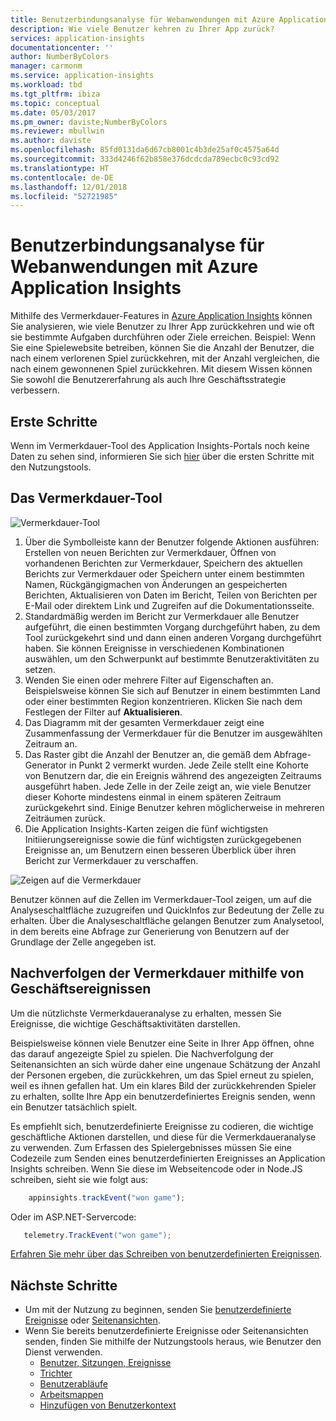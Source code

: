 ```yaml
---
title: Benutzerbindungsanalyse für Webanwendungen mit Azure Application Insights | Microsoft-Dokumentation
description: Wie viele Benutzer kehren zu Ihrer App zurück?
services: application-insights
documentationcenter: ''
author: NumberByColors
manager: carmonm
ms.service: application-insights
ms.workload: tbd
ms.tgt_pltfrm: ibiza
ms.topic: conceptual
ms.date: 05/03/2017
ms.pm_owner: daviste;NumberByColors
ms.reviewer: mbullwin
ms.author: daviste
ms.openlocfilehash: 85fd0131da6d67cb8001c4b3de25af0c4575a64d
ms.sourcegitcommit: 333d4246f62b858e376dcdcda789ecbc0c93cd92
ms.translationtype: HT
ms.contentlocale: de-DE
ms.lasthandoff: 12/01/2018
ms.locfileid: "52721985"
---
```

# <a name="user-retention-analysis-for-web-applications-with-application-insights"></a>Benutzerbindungsanalyse für Webanwendungen mit Azure Application Insights

Mithilfe des Vermerkdauer-Features in [Azure Application Insights](app-insights-overview.md) können Sie analysieren, wie viele Benutzer zu Ihrer App zurückkehren und wie oft sie bestimmte Aufgaben durchführen oder Ziele erreichen. Beispiel: Wenn Sie eine Spielewebsite betreiben, können Sie die Anzahl der Benutzer, die nach einem verlorenen Spiel zurückkehren, mit der Anzahl vergleichen, die nach einem gewonnenen Spiel zurückkehren. Mit diesem Wissen können Sie sowohl die Benutzererfahrung als auch Ihre Geschäftsstrategie verbessern.

## <a name="get-started"></a>Erste Schritte

Wenn im Vermerkdauer-Tool des Application Insights-Portals noch keine Daten zu sehen sind, informieren Sie sich [hier](app-insights-usage-overview.md) über die ersten Schritte mit den Nutzungstools.

## <a name="the-retention-tool"></a>Das Vermerkdauer-Tool

![Vermerkdauer-Tool](./media/app-insights-usage-retention/retention.png)

1. Über die Symbolleiste kann der Benutzer folgende Aktionen ausführen: Erstellen von neuen Berichten zur Vermerkdauer, Öffnen von vorhandenen Berichten zur Vermerkdauer, Speichern des aktuellen Berichts zur Vermerkdauer oder Speichern unter einem bestimmten Namen, Rückgängigmachen von Änderungen an gespeicherten Berichten, Aktualisieren von Daten im Bericht, Teilen von Berichten per E-Mail oder direktem Link und Zugreifen auf die Dokumentationsseite. 
2. Standardmäßig werden im Bericht zur Vermerkdauer alle Benutzer aufgeführt, die einen bestimmten Vorgang durchgeführt haben, zu dem Tool zurückgekehrt sind und dann einen anderen Vorgang durchgeführt haben. Sie können Ereignisse in verschiedenen Kombinationen auswählen, um den Schwerpunkt auf bestimmte Benutzeraktivitäten zu setzen.
3. Wenden Sie einen oder mehrere Filter auf Eigenschaften an. Beispielsweise können Sie sich auf Benutzer in einem bestimmten Land oder einer bestimmten Region konzentrieren. Klicken Sie nach dem Festlegen der Filter auf **Aktualisieren**. 
4. Das Diagramm mit der gesamten Vermerkdauer zeigt eine Zusammenfassung der Vermerkdauer für die Benutzer im ausgewählten Zeitraum an. 
5. Das Raster gibt die Anzahl der Benutzer an, die gemäß dem Abfrage-Generator in Punkt 2 vermerkt wurden. Jede Zeile stellt eine Kohorte von Benutzern dar, die ein Ereignis während des angezeigten Zeitraums ausgeführt haben. Jede Zelle in der Zeile zeigt an, wie viele Benutzer dieser Kohorte mindestens einmal in einem späteren Zeitraum zurückgekehrt sind. Einige Benutzer kehren möglicherweise in mehreren Zeiträumen zurück. 
6. Die Application Insights-Karten zeigen die fünf wichtigsten Initiierungsereignisse sowie die fünf wichtigsten zurückgegebenen Ereignisse an, um Benutzern einen besseren Überblick über ihren Bericht zur Vermerkdauer zu verschaffen. 

![Zeigen auf die Vermerkdauer](./media/app-insights-usage-retention/hover.png)

Benutzer können auf die Zellen im Vermerkdauer-Tool zeigen, um auf die Analyseschaltfläche zuzugreifen und QuickInfos zur Bedeutung der Zelle zu erhalten. Über die Analyseschaltfläche gelangen Benutzer zum Analysetool, in dem bereits eine Abfrage zur Generierung von Benutzern auf der Grundlage der Zelle angegeben ist. 

## <a name="use-business-events-to-track-retention"></a>Nachverfolgen der Vermerkdauer mithilfe von Geschäftsereignissen

Um die nützlichste Vermerkdaueranalyse zu erhalten, messen Sie Ereignisse, die wichtige Geschäftsaktivitäten darstellen. 

Beispielsweise können viele Benutzer eine Seite in Ihrer App öffnen, ohne das darauf angezeigte Spiel zu spielen. Die Nachverfolgung der Seitenansichten an sich würde daher eine ungenaue Schätzung der Anzahl der Personen ergeben, die zurückkehren, um das Spiel erneut zu spielen, weil es ihnen gefallen hat. Um ein klares Bild der zurückkehrenden Spieler zu erhalten, sollte Ihre App ein benutzerdefiniertes Ereignis senden, wenn ein Benutzer tatsächlich spielt.  

Es empfiehlt sich, benutzerdefinierte Ereignisse zu codieren, die wichtige geschäftliche Aktionen darstellen, und diese für die Vermerkdaueranalyse zu verwenden. Zum Erfassen des Spielergebnisses müssen Sie eine Codezeile zum Senden eines benutzerdefinierten Ereignisses an Application Insights schreiben. Wenn Sie diese im Webseitencode oder in Node.JS schreiben, sieht sie wie folgt aus:

```JavaScript
    appinsights.trackEvent("won game");
```

Oder im ASP.NET-Servercode:

```csharp
   telemetry.TrackEvent("won game");
```

[Erfahren Sie mehr über das Schreiben von benutzerdefinierten Ereignissen](app-insights-api-custom-events-metrics.md#trackevent).


## <a name="next-steps"></a>Nächste Schritte
- Um mit der Nutzung zu beginnen, senden Sie [benutzerdefinierte Ereignisse](https://docs.microsoft.com/azure/application-insights/app-insights-api-custom-events-metrics#trackevent) oder [Seitenansichten](https://docs.microsoft.com/azure/application-insights/app-insights-api-custom-events-metrics#page-views).
- Wenn Sie bereits benutzerdefinierte Ereignisse oder Seitenansichten senden, finden Sie mithilfe der Nutzungstools heraus, wie Benutzer den Dienst verwenden.
    - [Benutzer, Sitzungen, Ereignisse](app-insights-usage-segmentation.md)
    - [Trichter](usage-funnels.md)
    - [Benutzerabläufe](app-insights-usage-flows.md)
    - [Arbeitsmappen](app-insights-usage-workbooks.md)
    - [Hinzufügen von Benutzerkontext](app-insights-usage-send-user-context.md)


